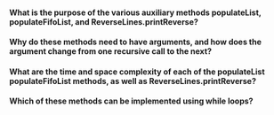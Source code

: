 #### What is the purpose of the various auxiliary methods populateList, populateFifoList, and ReverseLines.printReverse?

#### Why do these methods need to have arguments, and how does the argument change from one recursive call to the next?

#### What are the time and space complexity of each of the populateList populateFifoList methods, as well as ReverseLines.printReverse?

#### Which of these methods can be implemented using while loops?